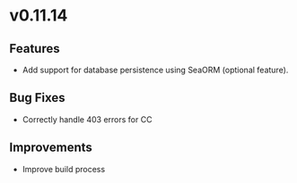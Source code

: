 # v0.11.14

## Features

- Add support for database persistence using SeaORM (optional feature).

## Bug Fixes

- Correctly handle 403 errors for CC

## Improvements

- Improve build process

